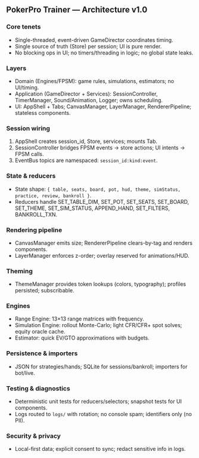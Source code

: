 ## PokerPro Trainer — Architecture v1.0

### Core tenets
- Single-threaded, event-driven GameDirector coordinates timing.
- Single source of truth (Store) per session; UI is pure render.
- No blocking ops in UI; no timers/threading in logic; no global state leaks.

### Layers
- Domain (Engines/FPSM): game rules, simulations, estimators; no UI/timing.
- Application (GameDirector + Services): SessionController, TimerManager, Sound/Animation, Logger; owns scheduling.
- UI: AppShell + Tabs; CanvasManager, LayerManager, RendererPipeline; stateless components.

### Session wiring
1) AppShell creates session_id, Store, services; mounts Tab.
2) SessionController bridges FPSM events → store actions; UI intents → FPSM calls.
3) EventBus topics are namespaced: `session_id:kind:event`.

### State & reducers
- State shape: `{ table, seats, board, pot, hud, theme, simStatus, practice, review, bankroll }`.
- Reducers handle SET_TABLE_DIM, SET_POT, SET_SEATS, SET_BOARD, SET_THEME, SET_SIM_STATUS, APPEND_HAND, SET_FILTERS, BANKROLL_TXN.

### Rendering pipeline
- CanvasManager emits size; RendererPipeline clears-by-tag and renders components.
- LayerManager enforces z-order; overlay reserved for animations/HUD.

### Theming
- ThemeManager provides token lookups (colors, typography); profiles persisted; subscribable.

### Engines
- Range Engine: 13×13 range matrices with frequency.
- Simulation Engine: rollout Monte-Carlo; light CFR/CFR+ spot solves; equity oracle cache.
- Estimator: quick EV/GTO approximations with budgets.

### Persistence & importers
- JSON for strategies/hands; SQLite for sessions/bankroll; importers for bot/live.

### Testing & diagnostics
- Deterministic unit tests for reducers/selectors; snapshot tests for UI components.
- Logs routed to `logs/` with rotation; no console spam; identifiers only (no PII).

### Security & privacy
- Local-first data; explicit consent to sync; redact sensitive info in logs.


